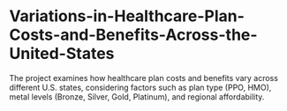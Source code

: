 # Variations-in-Healthcare-Plan-Costs-and-Benefits-Across-the-United-States
The project examines how healthcare plan costs and benefits vary across different U.S. states, considering factors such as plan type (PPO, HMO), metal levels (Bronze, Silver, Gold, Platinum), and regional affordability.
